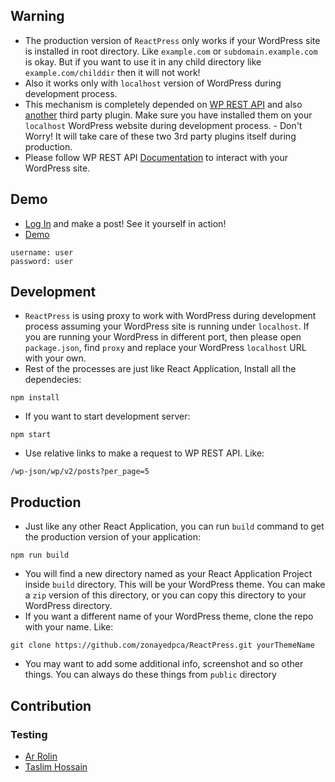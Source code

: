 ## Warning
- The production version of ```ReactPress``` only works if your WordPress site is installed in root directory. Like ```example.com``` or ```subdomain.example.com``` is okay. But if you want to use it in any child directory like ```example.com/childdir``` then it will not work!
- Also it works only with ```localhost``` version of WordPress during development process.
- This mechanism is completely depended on [WP REST API](https://wordpress.org/plugins/rest-api/) and also [another](https://wordpress.org/plugins/rest-api-filter-fields/) third party plugin. Make sure you have installed them on your ```localhost``` WordPress website during development process. - Don't Worry! It will take care of these two 3rd party plugins itself during production.
- Please follow WP REST API [Documentation](http://v2.wp-api.org/) to interact with your WordPress site.

## Demo
- [Log In](https://reactpress.zonayed.me/wp-admin) and make a post! See it yourself in action!
- [Demo](https://reactpress.zonayed.me)
```
username: user
password: user
```

## Development
- ```ReactPress``` is using proxy to work with WordPress during development process assuming your WordPress site is running under ```localhost```. If you are running your WordPress in different port, then please open ```package.json```, find ```proxy``` and replace your WordPress ```localhost``` URL with your own.  
- Rest of the processes are just like React Application, Install all the dependecies:
```
npm install
```
- If you want to start development server:
```
npm start
```
- Use relative links to make a request to WP REST API. Like:
```
/wp-json/wp/v2/posts?per_page=5
```

## Production
- Just like any other React Application, you can run ```build``` command to get the production version of your application:
```
npm run build
```
- You will find a new directory named as your React Application Project inside ```build``` directory. This will be your WordPress theme. You can make a ```zip``` version of this directory, or you can copy this directory to your WordPress directory.
- If you want a different name of your WordPress theme, clone the repo with your name. Like:
```
git clone https://github.com/zonayedpca/ReactPress.git yourThemeName
```
- You may want to add some additional info, screenshot and so other things. You can always do these things from ```public``` directory 

## Contribution
### Testing
- [Ar Rolin](https://www.facebook.com/ArRolin)
- [Taslim Hossain](https://www.facebook.com/thmilon)
